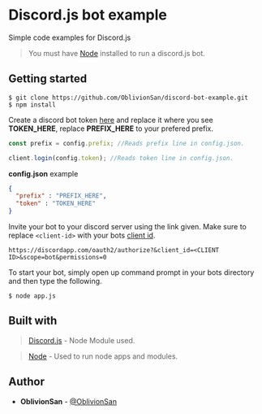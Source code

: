 # Discord.js bot example
Simple code examples for Discord.js
> You must have [Node](https://nodejs.org/) installed to run a discord.js bot.

## Getting started

```
$ git clone https://github.com/OblivionSan/discord-bot-example.git
$ npm install
```
Create a discord bot token [here](https://discordapp.com/developers/applications/me) and replace it where you see **TOKEN_HERE**, replace **PREFIX_HERE** to your prefered prefix.
```js
const prefix = config.prefix; //Reads prefix line in config.json.

client.login(config.token); //Reads token line in config.json.
```
**config.json** example
```json
{
  "prefix" : "PREFIX_HERE",
  "token" : "TOKEN_HERE"
}
```
Invite your bot to your discord server using the link given. Make sure to replace `<client-id>` with your bots [client id](https://discordapp.com/developers/applications/me). 
```
https://discordapp.com/oauth2/authorize?&client_id=<CLIENT ID>&scope=bot&permissions=0
```
To start your bot, simply open up command prompt in your bots directory and then type the following.
```
$ node app.js
```

## Built with
> [Discord.js](https://discord.js.org/#/) - Node Module used.

> [Node](https://nodejs.org/) - Used to run node apps and modules.

## Author
- **OblivionSan** - [@OblivionSan](https://github.com/OblivionSan)

